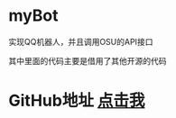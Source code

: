 # myBot
实现QQ机器人，并且调用OSU的API接口

其中里面的代码主要是借用了其他开源的代码
# GitHub地址 [点击我](https://github.com/b3log/xiaov)
